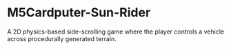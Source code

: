 # M5Cardputer-Sun-Rider
A 2D physics-based side-scrolling game where the player controls a vehicle across procedurally generated terrain.
